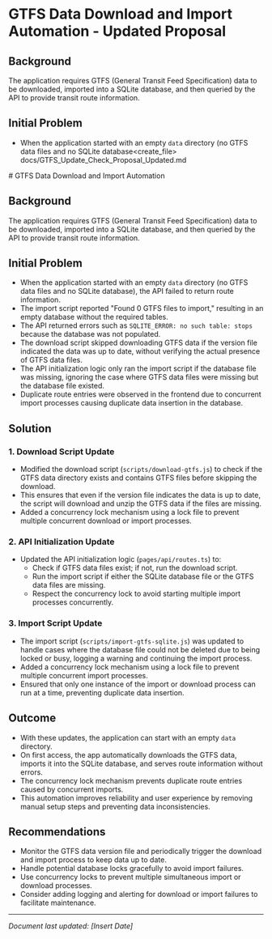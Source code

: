 # GTFS Data Download and Import Automation - Updated Proposal

## Background

The application requires GTFS (General Transit Feed Specification) data to be downloaded, imported into a SQLite database, and then queried by the API to provide transit route information.

## Initial Problem

- When the application started with an empty `data` directory (no GTFS data files and no SQLite database<create_file>
<path>docs/GTFS_Update_Check_Proposal_Updated.md</path>
<content>
# GTFS Data Download and Import Automation

## Background

The application requires GTFS (General Transit Feed Specification) data to be downloaded, imported into a SQLite database, and then queried by the API to provide transit route information.

## Initial Problem

- When the application started with an empty `data` directory (no GTFS data files and no SQLite database), the API failed to return route information.
- The import script reported "Found 0 GTFS files to import," resulting in an empty database without the required tables.
- The API returned errors such as `SQLITE_ERROR: no such table: stops` because the database was not populated.
- The download script skipped downloading GTFS data if the version file indicated the data was up to date, without verifying the actual presence of GTFS data files.
- The API initialization logic only ran the import script if the database file was missing, ignoring the case where GTFS data files were missing but the database file existed.
- Duplicate route entries were observed in the frontend due to concurrent import processes causing duplicate data insertion in the database.

## Solution

### 1. Download Script Update

- Modified the download script (`scripts/download-gtfs.js`) to check if the GTFS data directory exists and contains GTFS files before skipping the download.
- This ensures that even if the version file indicates the data is up to date, the script will download and unzip the GTFS data if the files are missing.
- Added a concurrency lock mechanism using a lock file to prevent multiple concurrent download or import processes.

### 2. API Initialization Update

- Updated the API initialization logic (`pages/api/routes.ts`) to:
  - Check if GTFS data files exist; if not, run the download script.
  - Run the import script if either the SQLite database file or the GTFS data files are missing.
  - Respect the concurrency lock to avoid starting multiple import processes concurrently.

### 3. Import Script Update

- The import script (`scripts/import-gtfs-sqlite.js`) was updated to handle cases where the database file could not be deleted due to being locked or busy, logging a warning and continuing the import process.
- Added a concurrency lock mechanism using a lock file to prevent multiple concurrent import processes.
- Ensured that only one instance of the import or download process can run at a time, preventing duplicate data insertion.

## Outcome

- With these updates, the application can start with an empty `data` directory.
- On first access, the app automatically downloads the GTFS data, imports it into the SQLite database, and serves route information without errors.
- The concurrency lock mechanism prevents duplicate route entries caused by concurrent imports.
- This automation improves reliability and user experience by removing manual setup steps and preventing data inconsistencies.

## Recommendations

- Monitor the GTFS data version file and periodically trigger the download and import process to keep data up to date.
- Handle potential database locks gracefully to avoid import failures.
- Use concurrency locks to prevent multiple simultaneous import or download processes.
- Consider adding logging and alerting for download or import failures to facilitate maintenance.

---

*Document last updated: [Insert Date]*
